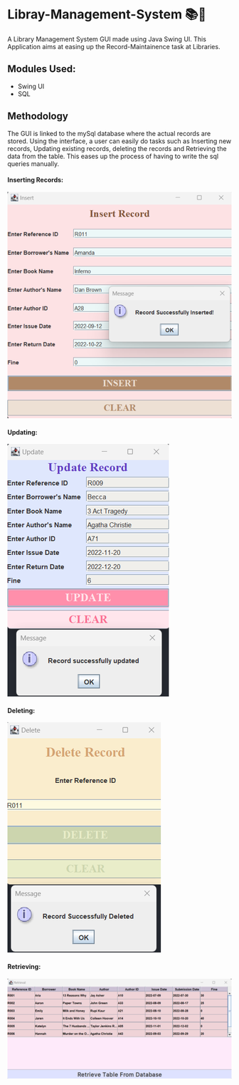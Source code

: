 # Libray-Management-System 📚🔖
A Library Management System GUI made using Java Swing UI. This Application aims at easing up the Record-Maintainence task at Libraries.

## Modules Used:
- Swing UI
- SQL

## Methodology
The GUI is linked to the mySql database where the actual records are stored. Using the interface, a user can easily do tasks such as Inserting new records, Updating existing records, deleting the records and Retrieving the data from the table. This eases up the process of having to write the sql queries manually.

#### Inserting Records:
![insert](images/insert.png)

#### Updating:
![update](images/update.png)

#### Deleting:
![delete](images/delete.png)

#### Retrieving:
![retreiving](images/retieval.png)
